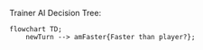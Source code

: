 Trainer AI Decision Tree:

```mermaid
flowchart TD;
    newTurn --> amFaster{Faster than player?};
```
